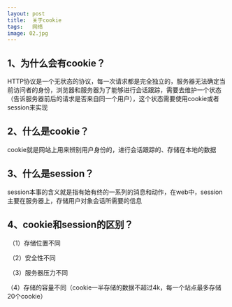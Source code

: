 ```yaml
---
layout: post
title:  关于cookie
tags:   网络
image: 02.jpg
---
```


## 1、为什么会有cookie？

​	HTTP协议是一个无状态的协议，每一次请求都是完全独立的，服务器无法确定当前访问者的身份，浏览器和服务器为了能够进行会话跟踪，需要去维护一个状态（告诉服务器前后的请求是否来自同一个用户），这个状态需要使用cookie或者session来实现

## 2、什么是cookie？

​	cookie就是网站上用来辨别用户身份的，进行会话跟踪的、存储在本地的数据

## 3、什么是session？

​	session本事的含义就是指有始有终的一系列的消息和动作，在web中，session主要在服务器上，存储用户对象会话所需要的信息

## 4、cookie和session的区别？

​	（1）存储位置不同

​	（2）安全性不同

​	（3）服务器压力不同

​	（4）存储的容量不同（cookie一半存储的数据不超过4k，每一个站点最多存储20个cookie）